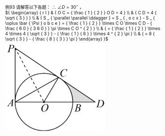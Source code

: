 例93 请解答以下各题：
∴ $\angle D = 3 0 ^ { \circ }$ ，  
${ \begin{array} { r l } & { O C = { \frac { 1 } { 2 } } O D = 4 } \\ & { C D = 4 { \sqrt { 3 } } } \\ & { S _ { \parallel \parallel \ddagger } = S _ { , o c x } - S _ { \oplus \bar { \Psi } o b c e } = { \frac { 1 } { 2 } } \times C O \times C D - { \frac { 6 0 } { 3 6 0 } } \pi \times C O ^ { 2 } } \\ & { = { \frac { 1 } { 2 } } \times 4 \times 4 { \sqrt { 3 } } - { \frac { 1 } { 6 } } \times 4 ^ { 2 } \pi } \\ & { = 8 { \sqrt { 3 } } - { \frac { 8 } { 3 } } \pi } \end{array} }$
![](<../../qs_image_DB/专题3-6__圆的综合（27类题型）（解析版）/6a21b46d91e5d30f9e37361a9ca7aabd33d2cc9e92d9c21d0302bcd38de20ac6.jpg>)

